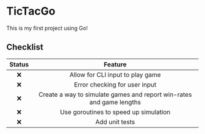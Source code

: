 # TicTacGo

This is my first project using Go!

## Checklist

| Status |                               Feature                                |
| :----: | :------------------------------------------------------------------: |
|   ❌   |                   Allow for CLI input to play game                   |
|   ❌   |                    Error checking for user input                     |
|   ❌   | Create a way to simulate games and report win-rates and game lengths |
|   ❌   |                Use goroutines to speed up simulation                 |
|   ❌   |                            Add unit tests                            |
